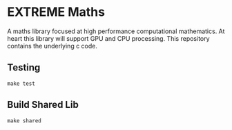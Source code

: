 # EXTREME Maths

A maths library focused at high performance computational mathematics. At heart this library will support GPU and CPU processing. This repository contains the underlying c code.


## Testing

    make test

## Build Shared Lib

    make shared
